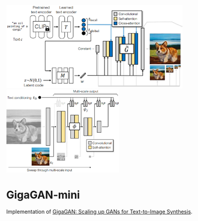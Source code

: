 <img src="./gigagan-generator.png" height=222 alt="GigaGAN Generator" />
<img src="./gigagan-discriminator.png" height=222 alt="GigaGAN Discriminator" />

# GigaGAN-mini
Implementation of [GigaGAN: Scaling up GANs for Text-to-Image Synthesis](https://arxiv.org/pdf/2303.05511).
